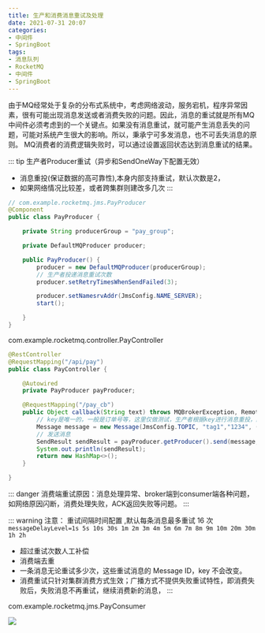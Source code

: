 ```yaml
---
title: 生产和消费消息重试及处理
date: 2021-07-31 20:07
categories:
- 中间件
- SpringBoot
tags:
- 消息队列
- RocketMQ
- 中间件
- SpringBoot
---
```


由于MQ经常处于复杂的分布式系统中，考虑⽹络波动，服务宕机，程序异常因素，很有可能出现消息发送或者消费失败的问题。因此，消息的重试就是所有MQ中间件必须考虑到的⼀个关键点。如果没有消息重试，就可能产⽣消息丢失的问题，可能对系统产⽣很⼤的影响。所以，秉承宁可多发消息，也不可丢失消息的原则。
MQ消费者的消费逻辑失败时，可以通过设置返回状态达到消息重试的结果。
<!-- more -->

::: tip
生产者Producer重试（异步和SendOneWay下配置无效）
- 消息重投(保证数据的高可靠性),本身内部支持重试，默认次数是2，
- 如果网络情况比较差，或者跨集群则建改多几次
:::

```java
// com.example.rocketmq.jms.PayProducer
@Component
public class PayProducer {

    private String producerGroup = "pay_group";

    private DefaultMQProducer producer;

    public PayProducer() {
        producer = new DefaultMQProducer(producerGroup);
        // 生产者投递消息重试次数
        producer.setRetryTimesWhenSendFailed(3);

        producer.setNamesrvAddr(JmsConfig.NAME_SERVER);
        start();

    }
}
```

com.example.rocketmq.controller.PayController

```java
@RestController
@RequestMapping("/api/pay")
public class PayController {

    @Autowired
    private PayProducer payProducer;

    @RequestMapping("/pay_cb")
    public Object callback(String text) throws MQBrokerException, RemotingException, InterruptedException, MQClientException {
        // key是唯一的，一般是订单号等，这里仅做测试，生产者根据key进行消息重投，默认次数为2
        Message message = new Message(JmsConfig.TOPIC, "tag1","1234", ("Hello rocketmq = " + text).getBytes());
        // 发送消息
        SendResult sendResult = payProducer.getProducer().send(message, 10000);
        System.out.println(sendResult);
        return new HashMap<>();
    }

}
```


::: danger
消费端重试原因：消息处理异常、broker端到consumer端各种问题，如网络原因闪断，消费处理失败，ACK返回失败等问题。
:::

::: warning
注意： 重试间隔时间配置 ,默认每条消息最多重试 16 次
`messageDelayLevel=1s 5s 10s 30s 1m 2m 3m 4m 5m 6m 7m 8m 9m 10m 20m 30m 1h 2h`

- 超过重试次数人工补偿
- 消费端去重
- 一条消息无论重试多少次，这些重试消息的 Message ID，key 不会改变。
- 消费重试只针对集群消费方式生效；广播方式不提供失败重试特性，即消费失败后，失败消息不再重试，继续消费新的消息，
:::

com.example.rocketmq.jms.PayConsumer

![](https://xk857.com/typora/2021/05image-20210527093040432.png)

